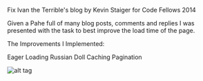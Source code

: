 Fix Ivan the Terrible's blog
by Kevin Staiger for Code Fellows 2014

Given a Pahe full of many blog posts, comments and replies I was presented with the task to best improve the load time of the page.

The Improvements I Implemented:

Eager Loading
Russian Doll Caching
Pagination


![alt tag](//www.dropbox.com/s/71pb4d9wwbqi5mp/Screenshot%202014-06-18%2009.50.05.png)
